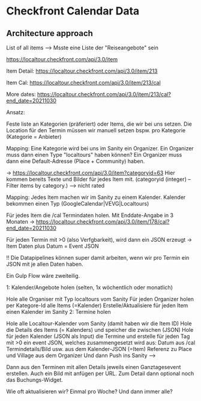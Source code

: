 # Checkfront Calendar Data

## Architecture approach

List of all items --> Msste eine Liste der "Reiseangebote" sein

https://localtour.checkfront.com/api/3.0/item

Item Detail: https://localtour.checkfront.com/api/3.0/item/213

Item Cal: https://localtour.checkfront.com/api/3.0/item/213/cal

More dates: https://localtour.checkfront.com/api/3.0/item/213/cal?end_date=20211030

Ansatz:

Feste liste an Kategorien (präferiert) oder Items, die wir bei uns setzen. Die Location für den
Termin müssen wir manuell setzen bspw. pro Kategorie (Kategorie = Anbieter)

Mapping: Eine Kategorie wird bei uns im Sanity ein Organizer. Ein Organizer muss dann einen Type
"localtours" haben können? Ein Organizer muss dann eine Default-Adresse (Place + Community) haben.

-> https://localtour.checkfront.com/api/3.0/item?categoryid=63 Hier kommen bereits Texte und Bilder
für jedes Item mit. (categoryid (integer) – Filter items by category.) --> nicht rated

Mapping: Jedes Item machen wir im Sanity zu einem Kalender. Kalender bekommen einen Typ
(GoogleCalendar|VEVG|Localtours)

Für jedes Item die /cal Termindaten holen. Mit Enddate-Angabe in 3 Monaten ->
https://localtour.checkfront.com/api/3.0/item/178/cal?end_date=20211030

Für jeden Termin mit >0 (also Verfgbarkeit), wird dann ein JSON erzeugt -> Item Daten plus Datum =
Event JSON

!! Die Datapipelines können super damit arbeiten, wenn wir pro Termin ein JSON mit je allen Daten
haben.

Ein Gulp Flow wäre zweiteilig.

1: Kalender/Angebote holen (selten, 1x wöchentlich oder monatlich)

Hole alle Organiser mit Typ localtours vom Sanity Für jeden Organizer holen per Kategore-Id alle
Items (=Kalender) Erstelle/Aktualisiere für jeden Item einen Kalender im Sanity 2: Termine holen

Hole alle Localtour-Kalender vom Sanity (damit haben wir die Item ID) Hole die Details des Items (=
Kalenders) und speicher die zwischen (JSON) Hole für jeden Kalender (JSON als Input) die Termine und
erstelle für jeden Tag mit >0 ein event JSON, welches zusammengesetzt wird aus: Datum aus /cal
Termindetails/Bild usw. aus dem Kalender-JSON (=Item) Referenz zu Place und Village aus dem
Organizer Und dann Push ins Sanity -->

Dann aus den Terminen mit allen Details jeweils einen Ganztagesevent erstellen. Auch ein Bild mit
anfügen per URL. Zum Detail dann optional noch das Buchungs-Widget.

Wie oft aktualisieren wir? Einmal pro Woche? Und dann immer alle?
